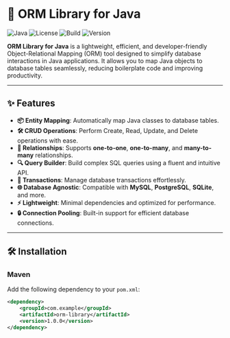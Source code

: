 # 🚀 ORM Library for Java

![Java](https://img.shields.io/badge/Java-17%2B-blue?logo=java)
![License](https://img.shields.io/badge/License-MIT-green)
![Build](https://img.shields.io/badge/Build-Passing-brightgreen)
![Version](https://img.shields.io/badge/Version-1.0.0-orange)

**ORM Library for Java** is a lightweight, efficient, and developer-friendly Object-Relational Mapping (ORM) tool designed to simplify database interactions in Java applications. It allows you to map Java objects to database tables seamlessly, reducing boilerplate code and improving productivity.

---

## ✨ Features

- **📦 Entity Mapping**: Automatically map Java classes to database tables.
- **🛠️ CRUD Operations**: Perform Create, Read, Update, and Delete operations with ease.
- **🔗 Relationships**: Supports **one-to-one**, **one-to-many**, and **many-to-many** relationships.
- **🔍 Query Builder**: Build complex SQL queries using a fluent and intuitive API.
- **💾 Transactions**: Manage database transactions effortlessly.
- **🌐 Database Agnostic**: Compatible with **MySQL**, **PostgreSQL**, **SQLite**, and more.
- **⚡ Lightweight**: Minimal dependencies and optimized for performance.
- **🔒 Connection Pooling**: Built-in support for efficient database connections.

---

## 🛠️ Installation

### Maven

Add the following dependency to your `pom.xml`:

```xml
<dependency>
    <groupId>com.example</groupId>
    <artifactId>orm-library</artifactId>
    <version>1.0.0</version>
</dependency>
```
